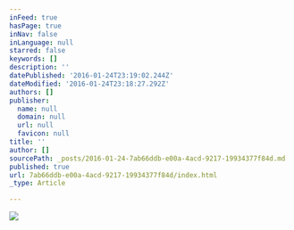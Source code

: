 ```yaml
---
inFeed: true
hasPage: true
inNav: false
inLanguage: null
starred: false
keywords: []
description: ''
datePublished: '2016-01-24T23:19:02.244Z'
dateModified: '2016-01-24T23:18:27.292Z'
authors: []
publisher:
  name: null
  domain: null
  url: null
  favicon: null
title: ''
author: []
sourcePath: _posts/2016-01-24-7ab66ddb-e00a-4acd-9217-19934377f84d.md
published: true
url: 7ab66ddb-e00a-4acd-9217-19934377f84d/index.html
_type: Article

---
```

![](https://the-grid-user-content.s3-us-west-2.amazonaws.com/8c1de685-1aa9-4bcb-8cb4-d22dfbac5749.jpg)